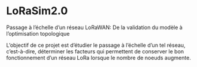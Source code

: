 # LoRaSim2.0

Passage à l’échelle d’un réseau LoRaWAN: De la validation du modèle à l’optimisation topologique

L’objectif de ce projet est d’étudier le passage à l’échelle d’un tel réseau, c’est-à-dire, déterminer les facteurs qui permettent de conserver le bon fonctionnement d’un réseau LoRa lorsque le nombre de noeuds augmente.
